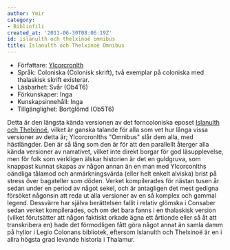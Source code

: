```yaml
---
author: Ymir
category:
- Bibliofili
created_at: '2011-06-30T08:06:19Z'
id: islanulth och thelxinoë omnibus
title: Islanulth och Thelxinoë Omnibus
---
```

-   Författare: [Ylcorcronlth]
-   Språk: Coloniska (Colonisk skrift), två exemplar på coloniska med thalaskisk skrift existerar.
-   Läsbarhet: Svår (Ob4T6)
-   Förkunskaper: Inga
-   Kunskapsinnehåll: Inga
-   Tillgänglighet: Bortglömd (Ob5T6)

Detta är den längsta kända versionen av det forncoloniska eposet [Islanulth och Thelxinoë], vilket är ganska talande för alla som vet hur långa vissa versioner av detta är; Ylcorcronlths "Omnibus" slår dem alla, med hästlängder. Den är så lång som den är för att den parallellt återger alla kända versioner av narrativet, vilket inte direkt borgar för god läsupplevelse, men för folk som verkligen älskar historien är det en guldgruva, som knappast kunnat skapas av någon annan än en man med Ylcorconlths oändliga tålamod och anmärkningsvärda (eller helt enkelt alviska) brist på stress över bagateller som döden. Verket kompilerades för nästan tusen år sedan under en period av något sekel, och är antagligen det mest gedigna försöket någonsin att reda ut alla versioner av en så komplex och gammal legend. Dessvärre har själva berättelsen fallit i relativ glömska i Consaber sedan verket kompilerades, och om det bara fanns i en thalaskisk version (vilket förutsätter att någon faktiskt orkade ägna ett årtionde eller så åt att transkribera en) hade det förmodligen fått göra något annat än samla damm på hyllor i Legio Colonans bibliotek, eftersom Islanulth och Thelxinoë är en i allra högsta grad levande historia i Thalamur.

  [Ylcorcronlth]: Ylcorcronlth
  [Islanulth och Thelxinoë]: Islanulth_och_Thelxinoë